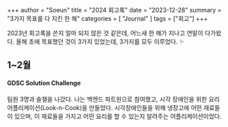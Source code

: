 +++
author = "Soeun"
title = "2024 회고록"
date = "2023-12-28"
summary = "3가지 목표를 다 지킨 한 해"
categories = [
    "Journal"
]
tags = ["회고"]
+++

2023년 회고록을 쓴지 얼마 되지 않은 것 같은데, 어느새 한 해가 지나고 연말이 다가왔다. 올해 초에 목표했던 것이 3가지 있었는데, 3가지를 모두 이루었다. ✨

## 1~2월

#### GDSC Solution Challenge

팀원 3명과 솔챌을 나갔다. 나는 백엔드 파트원으로 참여했고, 시각 장애인을 위한 요리 어플리케이션(Look-n-Cook)을 만들었다. 시각장애인들을 위해 냉장고에 어떤 재료들이 있으며, 이 재료들을 가지고 어떤 요리를 할 수 있는지 알려주는 어플리케이션이었다. 

